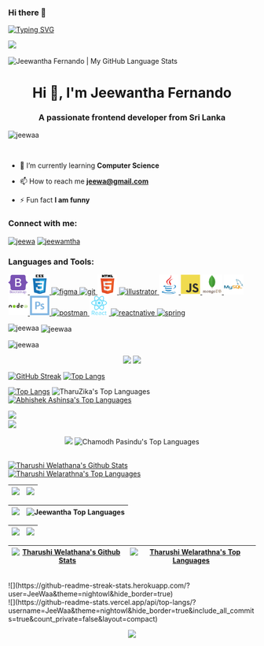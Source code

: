 ### Hi there 👋

[![Typing SVG](https://readme-typing-svg.herokuapp.com?font=Caveat&pause=1000&color=F7F7F7&background=FFFFFF00&width=435&lines=I'm+Jeewantha+Fernando)](https://git.io/typing-svg)

![](https://komarev.com/ghpvc/?username=JeeWaa&color=yellow)


<p align="left"> <img src="https://github-readme-stats.vercel.app/api/top-langs/?username=JeeWaa&langs_count=5&theme=gotham" alt="Jeewantha Fernando | My GitHub Language Stats" />
  
  
  
<h1 align="center">Hi 👋, I'm Jeewantha Fernando</h1>
<h3 align="center">A passionate frontend developer from Sri Lanka</h3>

<p align="left"> <img src="https://komarev.com/ghpvc/?username=jeewaa&label=Profile%20views&color=0e75b6&style=flat" alt="jeewaa" /> </p>

<p align="left"> <a href="https://twitter.com/" target="blank"><img src="https://img.shields.io/twitter/follow/?logo=twitter&style=for-the-badge" alt="" /></a> </p>

- 🌱 I’m currently learning **Computer Science**

- 📫 How to reach me **jeewa@gmail.com**

- ⚡ Fun fact **I am funny**

<h3 align="left">Connect with me:</h3>
<p align="left">
<a href="https://linkedin.com/in/jeewa" target="blank"><img align="center" src="https://raw.githubusercontent.com/rahuldkjain/github-profile-readme-generator/master/src/images/icons/Social/linked-in-alt.svg" alt="jeewa" height="30" width="40" /></a>
<a href="https://fb.com/jeewamtha" target="blank"><img align="center" src="https://raw.githubusercontent.com/rahuldkjain/github-profile-readme-generator/master/src/images/icons/Social/facebook.svg" alt="jeewamtha" height="30" width="40" /></a>
</p>

<h3 align="left">Languages and Tools:</h3>
<p align="left"> <a href="https://getbootstrap.com" target="_blank" rel="noreferrer"> <img src="https://raw.githubusercontent.com/devicons/devicon/master/icons/bootstrap/bootstrap-plain-wordmark.svg" alt="bootstrap" width="40" height="40"/> </a> <a href="https://www.w3schools.com/css/" target="_blank" rel="noreferrer"> <img src="https://raw.githubusercontent.com/devicons/devicon/master/icons/css3/css3-original-wordmark.svg" alt="css3" width="40" height="40"/> </a> <a href="https://www.figma.com/" target="_blank" rel="noreferrer"> <img src="https://www.vectorlogo.zone/logos/figma/figma-icon.svg" alt="figma" width="40" height="40"/> </a> <a href="https://git-scm.com/" target="_blank" rel="noreferrer"> <img src="https://www.vectorlogo.zone/logos/git-scm/git-scm-icon.svg" alt="git" width="40" height="40"/> </a> <a href="https://www.w3.org/html/" target="_blank" rel="noreferrer"> <img src="https://raw.githubusercontent.com/devicons/devicon/master/icons/html5/html5-original-wordmark.svg" alt="html5" width="40" height="40"/> </a> <a href="https://www.adobe.com/in/products/illustrator.html" target="_blank" rel="noreferrer"> <img src="https://www.vectorlogo.zone/logos/adobe_illustrator/adobe_illustrator-icon.svg" alt="illustrator" width="40" height="40"/> </a> <a href="https://www.java.com" target="_blank" rel="noreferrer"> <img src="https://raw.githubusercontent.com/devicons/devicon/master/icons/java/java-original.svg" alt="java" width="40" height="40"/> </a> <a href="https://developer.mozilla.org/en-US/docs/Web/JavaScript" target="_blank" rel="noreferrer"> <img src="https://raw.githubusercontent.com/devicons/devicon/master/icons/javascript/javascript-original.svg" alt="javascript" width="40" height="40"/> </a> <a href="https://www.mongodb.com/" target="_blank" rel="noreferrer"> <img src="https://raw.githubusercontent.com/devicons/devicon/master/icons/mongodb/mongodb-original-wordmark.svg" alt="mongodb" width="40" height="40"/> </a> <a href="https://www.mysql.com/" target="_blank" rel="noreferrer"> <img src="https://raw.githubusercontent.com/devicons/devicon/master/icons/mysql/mysql-original-wordmark.svg" alt="mysql" width="40" height="40"/> </a> <a href="https://nodejs.org" target="_blank" rel="noreferrer"> <img src="https://raw.githubusercontent.com/devicons/devicon/master/icons/nodejs/nodejs-original-wordmark.svg" alt="nodejs" width="40" height="40"/> </a> <a href="https://www.photoshop.com/en" target="_blank" rel="noreferrer"> <img src="https://raw.githubusercontent.com/devicons/devicon/master/icons/photoshop/photoshop-line.svg" alt="photoshop" width="40" height="40"/> </a> <a href="https://postman.com" target="_blank" rel="noreferrer"> <img src="https://www.vectorlogo.zone/logos/getpostman/getpostman-icon.svg" alt="postman" width="40" height="40"/> </a> <a href="https://reactjs.org/" target="_blank" rel="noreferrer"> <img src="https://raw.githubusercontent.com/devicons/devicon/master/icons/react/react-original-wordmark.svg" alt="react" width="40" height="40"/> </a> <a href="https://reactnative.dev/" target="_blank" rel="noreferrer"> <img src="https://reactnative.dev/img/header_logo.svg" alt="reactnative" width="40" height="40"/> </a> <a href="https://spring.io/" target="_blank" rel="noreferrer"> <img src="https://www.vectorlogo.zone/logos/springio/springio-icon.svg" alt="spring" width="40" height="40"/> </a> </p>

<p><img align="left" src="https://github-readme-stats.vercel.app/api/top-langs?username=jeewaa&show_icons=true&locale=en&layout=compact" alt="jeewaa" /></p>

<p>&nbsp;<img align="center" src="https://github-readme-stats.vercel.app/api?username=jeewaa&show_icons=true&locale=en" alt="jeewaa" /></p>

<p><img align="center" src="https://github-readme-streak-stats.herokuapp.com/?user=jeewaa&" alt="jeewaa" /></p>









<p align= "center">
  <img height= "150" src="https://github-readme-stats.vercel.app/api?username=sajithmadusamkha&theme=react&show_icons=true&include_all_commits=true" />
  <img height= "150" src="https://github-readme-stats.vercel.app/api/top-langs/?username=sajithmadusamkha&theme=react&layout=compact" />
</p>



[![GitHub Streak](http://github-readme-streak-stats.herokuapp.com?user=wishalNipun&theme=dark&background=000000)](https://git.io/streak-stats)
[![Top Langs](https://github-readme-stats.vercel.app/api/top-langs/?username=wishalNipun&layout=compact&theme=vision-friendly-dark)](https://github.com/anuraghazra/github-readme-stats)



[![Top Langs](https://github-readme-stats.vercel.app/api/top-langs/?username=YasithCB)](https://github.com/isharamaduranga/github-readme-stats)
<img src="https://github-readme-stats.vercel.app/api/top-langs/?username=tharuzika&show_icons=true&hide_border=true&theme=radical" width="37%" alt="TharuZika's Top Languages">
<a href="https://github.com/AbhiWPA/github-readme-stats"><img alt="Abhishek Ashinsa's Top Languages" src="https://github-readme-stats.vercel.app/api/top-langs/?username=JeeWaa&langs_count=8&count_private=true&layout=compact&theme=react&hide_border=true" /></a>
<a href="https://github.com/YasithCB/github-readme-streak-stats">
    <img title="🔥 Get streak stats for your profile at git.io/streak-stats" alt="" src="https://github-readme-streak-stats.herokuapp.com?user=JeeWaa&theme=monokai-metallian&hide_border=true"/>
  </a>



![](https://github-readme-streak-stats.herokuapp.com/?user=JeeWaa&theme=nightowl&hide_border=true)<br/>
![](https://github-readme-stats.vercel.app/api/top-langs/?username=JeeWaa&theme=nightowl&hide_border=true&include_all_commits=true&count_private=false&layout=compact)




<p align="center">
<img height="180em" src="https://github-readme-stats.vercel.app/api?username=chamodhpasindu&&show_icons=true&count_private=true&theme=midnight-purple&hide_border=true&bg_color=111A28">
<img height="180em" alt="Chamodh Pasindu's Top Languages" src="https://github-readme-stats.vercel.app/api/top-langs/?username=chamodhpasindu&langs_count=8&layout=compact&theme=midnight-purple&hide_border=true&bg_color=111A28&hide=Jupyter%20Notebook" />
</p>




<br/>
  <a href="https://github.com/tharushiwelarathna/github-readme-stats"><img alt="Tharushi Welathana's Github Stats" src="https://github-readme-stats.vercel.app/api?username=tharushiwelarathna&show_icons=true&count_private=true&theme=react&hide_border=true&bg_color=0D1117" /></a>
  <a href="https://github.com/tharushiwelarathna/github-readme-stats"><img alt="Tharushi Welarathna's Top Languages" src="https://github-readme-stats.vercel.app/api/top-langs/?username=tharushiwelarathna&langs_count=8&count_private=true&layout=compact&theme=react&hide_border=true&bg_color=0D1117" /></a>
<br/>




<img src="https://github-readme-stats.vercel.app/api?username=KasunUmesh&&show_icons=true&count_private=true&theme=blue-green&hide_border=true">|<img src="https://github-readme-streak-stats.herokuapp.com?user=KasunUmesh&theme=github-dark&hide_border=true&date_format=%5BY%20%5DM%20j&background=081F8D15"/>
|---|---|




<img height="180em" src="https://github-readme-stats.vercel.app/api?username=JeeWaa&&show_icons=true&count_private=true&theme=midnight-purple&hide_border=true&bg_color=111A28">|<img height="180em" alt="Jeewantha Top Languages" src="https://github-readme-stats.vercel.app/api/top-langs/?username=JeeWaa&langs_count=8&layout=compact&theme=midnight-purple&hide_border=true&bg_color=111A28&hide=Jupyter%20Notebook"/>
|---|---|

![](https://github-readme-streak-stats.herokuapp.com/?user=JeeWaa&theme=nightowl&hide_border=true)<br/>|![](https://github-readme-stats.vercel.app/api/top-langs/?username=JeeWaa&theme=nightowl&hide_border=true&include_all_commits=true&count_private=false&layout=compact)
|---|---|


<a href="https://github.com/tharushiwelarathna/github-readme-stats"><img alt="Tharushi Welathana's Github Stats" src="https://github-readme-stats.vercel.app/api?username=tharushiwelarathna&show_icons=true&count_private=true&theme=react&hide_border=true&bg_color=0D1117" /></a>|<a href="https://github.com/tharushiwelarathna/github-readme-stats"><img alt="Tharushi Welarathna's Top Languages" src="https://github-readme-stats.vercel.app/api/top-langs/?username=tharushiwelarathna&langs_count=8&count_private=true&layout=compact&theme=react&hide_border=true&bg_color=0D1117" /></a>
|---|---|


<br align="center">
![](https://github-readme-streak-stats.herokuapp.com/?user=JeeWaa&theme=nightowl&hide_border=true)<br/>
![](https://github-readme-stats.vercel.app/api/top-langs/?username=JeeWaa&theme=nightowl&hide_border=true&include_all_commits=true&count_private=false&layout=compact)
</br>





<p align="center"> <img src="https://github-profile-summary-cards.vercel.app/api/cards/profile-details?username=JeeWaa&theme=github_dark"/> </p>





  
  

<!--
**JeeWaa/JeeWaa** is a ✨ _special_ ✨ repository because its `README.md` (this file) appears on your GitHub profile.

Here are some ideas to get you started:

- 🔭 I’m currently working on ...
- 🌱 I’m currently learning ...
- 👯 I’m looking to collaborate on ...
- 🤔 I’m looking for help with ...
- 💬 Ask me about ...
- 📫 How to reach me: ...
- 😄 Pronouns: ...
- ⚡ Fun fact: ...
-->
